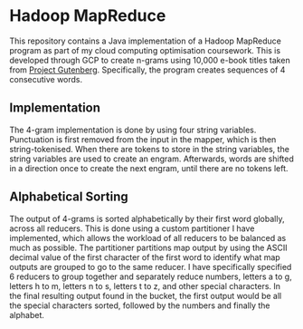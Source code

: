 # Hadoop MapReduce
This repository contains a Java implementation of a Hadoop MapReduce program as part of my cloud computing optimisation coursework. This is developed through GCP to create n-grams using 10,000 e-book titles taken from [Project Gutenberg](https://www.gutenberg.org/). Specifically, the program creates sequences of 4 consecutive words. 

## Implementation
The 4-gram implementation is done by using four string variables. Punctuation is first removed from the
input in the mapper, which is then string-tokenised. When there are tokens to store in the string
variables, the string variables are used to create an engram. Afterwards, words are shifted in a
direction once to create the next engram, until there are no tokens left.

## Alphabetical Sorting
The output of 4-grams is sorted alphabetically by their first word globally, across all reducers. This is
done using a custom partitioner I have implemented, which allows the workload of all reducers to be
balanced as much as possible. The partitioner partitions map output by using the ASCII decimal value
of the first character of the first word to identify what map outputs are grouped to go to the same
reducer. I have specifically specified 6 reducers to group together and separately reduce numbers,
letters a to g, letters h to m, letters n to s, letters t to z, and other special characters. In the final
resulting output found in the bucket, the first output would be all the special characters sorted,
followed by the numbers and finally the alphabet.

